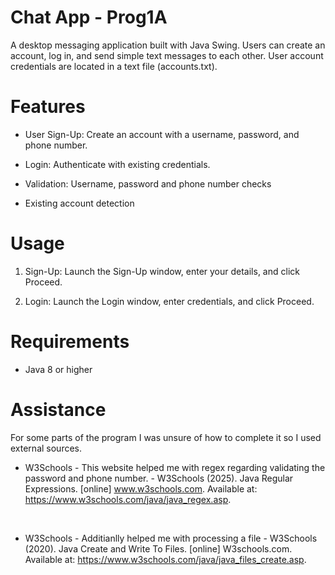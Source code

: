# Chat App - Prog1A

A desktop messaging application built with Java Swing. Users can create an account, log in, and send simple text messages to each other. User account credentials are located in a text file (accounts.txt).

# Features

- User Sign-Up: Create an account with a username, password, and phone number.

- Login: Authenticate with existing credentials.

- Validation: Username, password and phone number checks

- Existing account detection

# Usage

1. Sign-Up: Launch the Sign-Up window, enter your details, and click Proceed.

2. Login: Launch the Login window, enter credentials, and click Proceed.

# Requirements

- Java 8 or higher

# Assistance

For some parts of the program I was unsure of how to complete it so I used external sources.

- W3Schools - This website helped me with regex regarding validating the password and phone number. - W3Schools (2025). Java Regular Expressions. [online] www.w3schools.com. Available at: https://www.w3schools.com/java/java_regex.asp.

‌
- W3Schools - Additianlly helped me with processing a file - W3Schools (2020). Java Create and Write To Files. [online] W3schools.com. Available at: https://www.w3schools.com/java/java_files_create.asp.

‌

